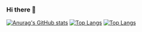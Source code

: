 ### Hi there 👋

<!--
**kongbh730/kongbh730** is a ✨ _special_ ✨ repository because its `README.md` (this file) appears on your GitHub profile.

Here are some ideas to get you started:

- 🔭 I’m currently working on ...
- 🌱 I’m currently learning ...
- 👯 I’m looking to collaborate on ...
- 🤔 I’m looking for help with ...
- 💬 Ask me about ...
- 📫 How to reach me: ...
- 😄 Pronouns: ...
- ⚡ Fun fact: ...
-->


[![Anurag's GitHub stats](https://github-readme-stats.vercel.app/api?username=kongbh730&layout=compact&hide_borderline)](https://github.com/anuraghazra/github-readme-stats)
[![Top Langs](https://github-readme-stats.vercel.app/api/top-langs/?username=kongbh730&layout=compact&hide_borderline)](https://github.com/anuraghazra/github-readme-stats)
[![Top Langs](https://github-readme-stats.vercel.app/api/top-langs/?username=kongbh730&exclude_repo=github-readme-stats,anuraghazra.github.io)](https://github.com/anuraghazra/github-readme-stats)

